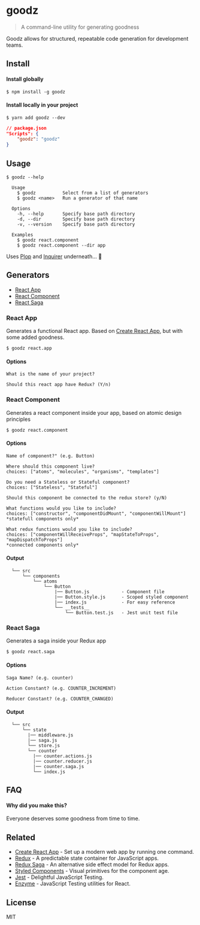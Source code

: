 # goodz
> A command-line utility for generating goodness

Goodz allows for structured, repeatable code generation for development teams.


## Install
#### Install globally

```
$ npm install -g goodz
```
#### Install locally in your project

```
$ yarn add goodz --dev
```
```json
// package.json
"Scripts": {
    "goodz": "goodz"
}
```


## Usage

```
$ goodz --help

  Usage
    $ goodz          Select from a list of generators
    $ goodz <name>   Run a generator of that name

  Options
    -h, --help       Specify base path directory
    -d, --dir        Specify base path directory
    -v, --version    Specify base path directory

  Examples
    $ goodz react.component
    $ goodz react.component --dir app
```
Uses [Plop](https://github.com/amwmedia/plop) and [Inquirer](https://github.com/SBoudrias/Inquirer.js) underneath... :raised_hands:


## Generators

- [React App](#react-app)
- [React Component](#react-component)
- [React Saga](#react-saga)


### <a id="react-app"></a>React App
Generates a functional React app.  Based on [Create React App](https://github.com/facebook/create-react-app), but with some added goodness.
```
$ goodz react.app
```
#### Options
```
What is the name of your project?

Should this react app have Redux? (Y/n)
```


### <a id="react-component"></a>React Component
Generates a react component inside your app, based on atomic design principles
```
$ goodz react.component
```
#### Options
```
Name of component?" (e.g. Button)

Where should this component live?
choices: ["atoms", "molecules", "organisms", "templates"]

Do you need a Stateless or Stateful component?
choices: ["Stateless", "Stateful"]

Should this component be connected to the redux store? (y/N)

What functions would you like to include?
choices: ["constructor", "componentDidMount", "componentWillMount"]
*statefull components only*

What redux functions would you like to include?
choices: ["componentWillReceiveProps", "mapStateToProps", "mapDispatchToProps"]
*connected components only*
```
#### Output
```
  └── src      
      └── components                
          └── atoms
              └── Button
                  |── Button.js            - Component file
                  |── Button.style.js      - Scoped styled component
                  |── index.js             - For easy reference
                  └── __tests__
                      └── Button.test.js   - Jest unit test file
```


### <a id="react-saga"></a>React Saga
Generates a saga inside your Redux app
```
$ goodz react.saga
```
#### Options
```
Saga Name? (e.g. counter)

Action Constant? (e.g. COUNTER_INCREMENT)

Reducer Constant? (e.g. COUNTER_CHANGED)
```
#### Output
```
  └── src      
      └── state                
        |── middleware.js
        |── saga.js
        └── store.js
        └── counter                
          |── counter.actions.js
          |── counter.reducer.js
          |── counter.saga.js
          └── index.js
```


## FAQ

#### Why did you make this?

Everyone deserves some goodness from time to time.


## Related

- [Create React App](https://github.com/facebook/create-react-app) - Set up a modern web app by running one command.
- [Redux](https://github.com/reduxjs/redux) - A predictable state container for JavaScript apps.
- [Redux Saga](https://github.com/redux-saga/redux-saga/) - An alternative side effect model for Redux apps.
- [Styled Components](https://github.com/styled-components) - Visual primitives for the component age.
- [Jest](https://github.com/facebook/jest) - Delightful JavaScript Testing.
- [Enzyme](https://github.com/airbnb/enzyme) - JavaScript Testing utilities for React.


## License

MIT
